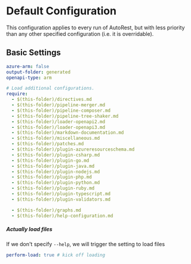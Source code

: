 # Default Configuration

This configuration applies to every run of AutoRest, but with less priority than any other specified configuration (i.e. it is overridable).

## Basic Settings

``` yaml
azure-arm: false
output-folder: generated
openapi-type: arm

# Load additional configurations.
require:
  - $(this-folder)/directives.md
  - $(this-folder)/pipeline-merger.md
  - $(this-folder)/pipeline-composer.md  
  - $(this-folder)/pipeline-tree-shaker.md
  - $(this-folder)/loader-openapi2.md
  - $(this-folder)/loader-openapi3.md
  - $(this-folder)/markdown-documentation.md
  - $(this-folder)/miscellaneous.md
  - $(this-folder)/patches.md
  - $(this-folder)/plugin-azureresourceschema.md
  - $(this-folder)/plugin-csharp.md
  - $(this-folder)/plugin-go.md
  - $(this-folder)/plugin-java.md
  - $(this-folder)/plugin-nodejs.md
  - $(this-folder)/plugin-php.md
  - $(this-folder)/plugin-python.md
  - $(this-folder)/plugin-ruby.md
  - $(this-folder)/plugin-typescript.md
  - $(this-folder)/plugin-validators.md

  - $(this-folder)/graphs.md
  - $(this-folder)/help-configuration.md

```

##### Actually load files

If we don't specify `--help`, we will trigger the setting to load files

``` yaml !$(help)
perform-load: true # kick off loading
```